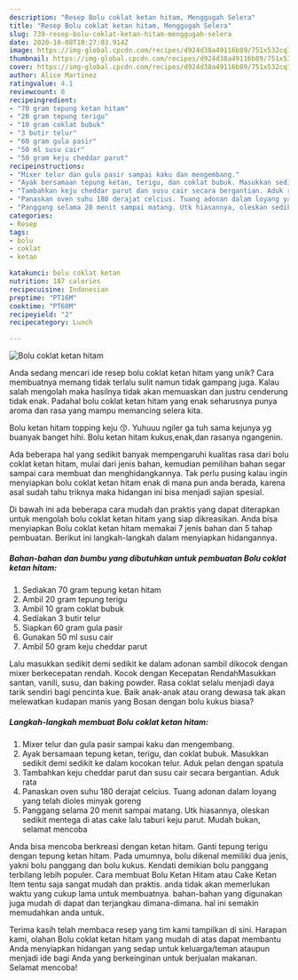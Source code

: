 ```yaml
---
description: "Resep Bolu coklat ketan hitam, Menggugah Selera"
title: "Resep Bolu coklat ketan hitam, Menggugah Selera"
slug: 739-resep-bolu-coklat-ketan-hitam-menggugah-selera
date: 2020-10-08T10:27:03.914Z
image: https://img-global.cpcdn.com/recipes/d924d38a49116b89/751x532cq70/bolu-coklat-ketan-hitam-foto-resep-utama.jpg
thumbnail: https://img-global.cpcdn.com/recipes/d924d38a49116b89/751x532cq70/bolu-coklat-ketan-hitam-foto-resep-utama.jpg
cover: https://img-global.cpcdn.com/recipes/d924d38a49116b89/751x532cq70/bolu-coklat-ketan-hitam-foto-resep-utama.jpg
author: Alice Martinez
ratingvalue: 4.1
reviewcount: 8
recipeingredient:
- "70 gram tepung ketan hitam"
- "20 gram tepung terigu"
- "10 gram coklat bubuk"
- "3 butir telur"
- "60 gram gula pasir"
- "50 ml susu cair"
- "50 gram keju cheddar parut"
recipeinstructions:
- "Mixer telur dan gula pasir sampai kaku dan mengembang."
- "Ayak bersamaan tepung ketan, terigu, dan coklat bubuk. Masukkan sedikit demi sedikit ke dalam kocokan telur. Aduk pelan dengan spatula"
- "Tambahkan keju cheddar parut dan susu cair secara bergantian. Aduk rata"
- "Panaskan oven suhu 180 derajat celcius. Tuang adonan dalam loyang yang telah dioles minyak goreng"
- "Panggang selama 20 menit sampai matang. Utk hiasannya, oleskan sedikit mentega di atas cake lalu taburi keju parut. Mudah bukan, selamat mencoba"
categories:
- Resep
tags:
- bolu
- coklat
- ketan

katakunci: bolu coklat ketan 
nutrition: 187 calories
recipecuisine: Indonesian
preptime: "PT16M"
cooktime: "PT60M"
recipeyield: "2"
recipecategory: Lunch

---
```



![Bolu coklat ketan hitam](https://img-global.cpcdn.com/recipes/d924d38a49116b89/751x532cq70/bolu-coklat-ketan-hitam-foto-resep-utama.jpg)

Anda sedang mencari ide resep bolu coklat ketan hitam yang unik? Cara membuatnya memang tidak terlalu sulit namun tidak gampang juga. Kalau salah mengolah maka hasilnya tidak akan memuaskan dan justru cenderung tidak enak. Padahal bolu coklat ketan hitam yang enak seharusnya punya aroma dan rasa yang mampu memancing selera kita.

Bolu ketan hitam topping keju 😚. Yuhuuu ngiler ga tuh sama kejunya yg buanyak banget hihi. Bolu ketan hitam kukus,enak,dan rasanya ngangenin.

Ada beberapa hal yang sedikit banyak mempengaruhi kualitas rasa dari bolu coklat ketan hitam, mulai dari jenis bahan, kemudian pemilihan bahan segar sampai cara membuat dan menghidangkannya. Tak perlu pusing kalau ingin menyiapkan bolu coklat ketan hitam enak di mana pun anda berada, karena asal sudah tahu triknya maka hidangan ini bisa menjadi sajian spesial.


Di bawah ini ada beberapa cara mudah dan praktis yang dapat diterapkan untuk mengolah bolu coklat ketan hitam yang siap dikreasikan. Anda bisa menyiapkan Bolu coklat ketan hitam memakai 7 jenis bahan dan 5 tahap pembuatan. Berikut ini langkah-langkah dalam menyiapkan hidangannya.

<!--inarticleads1-->

##### Bahan-bahan dan bumbu yang dibutuhkan untuk pembuatan Bolu coklat ketan hitam:

1. Sediakan 70 gram tepung ketan hitam
1. Ambil 20 gram tepung terigu
1. Ambil 10 gram coklat bubuk
1. Sediakan 3 butir telur
1. Siapkan 60 gram gula pasir
1. Gunakan 50 ml susu cair
1. Ambil 50 gram keju cheddar parut


Lalu masukkan sedikit demi sedikit ke dalam adonan sambil dikocok dengan mixer berkecepatan rendah. Kocok dengan Kecepatan RendahMasukkan santan, vanili, susu, dan baking powder. Rasa coklat selalu menjadi daya tarik sendiri bagi pencinta kue. Baik anak-anak atau orang dewasa tak akan melewatkan kudapan manis yang Bosan dengan bolu kukus biasa? 

<!--inarticleads2-->

##### Langkah-langkah membuat Bolu coklat ketan hitam:

1. Mixer telur dan gula pasir sampai kaku dan mengembang.
1. Ayak bersamaan tepung ketan, terigu, dan coklat bubuk. Masukkan sedikit demi sedikit ke dalam kocokan telur. Aduk pelan dengan spatula
1. Tambahkan keju cheddar parut dan susu cair secara bergantian. Aduk rata
1. Panaskan oven suhu 180 derajat celcius. Tuang adonan dalam loyang yang telah dioles minyak goreng
1. Panggang selama 20 menit sampai matang. Utk hiasannya, oleskan sedikit mentega di atas cake lalu taburi keju parut. Mudah bukan, selamat mencoba


Anda bisa mencoba berkreasi dengan ketan hitam. Ganti tepung terigu dengan tepung ketan hitam. Pada umumnya, bolu dikenal memiliki dua jenis, yakni bolu panggang dan bolu kukus. Kendati demikian bolu panggang terbilang lebih populer. Cara membuat Bolu Ketan Hitam atau Cake Ketan Item tentu saja sangat mudah dan praktis. anda tidak akan memerlukan waktu yang cukup lama untuk membuatnya. bahan-bahan yang digunakan juga mudah di dapat dan terjangkau dimana-dimana. hal ini semakin memudahkan anda untuk. 

Terima kasih telah membaca resep yang tim kami tampilkan di sini. Harapan kami, olahan Bolu coklat ketan hitam yang mudah di atas dapat membantu Anda menyiapkan hidangan yang sedap untuk keluarga/teman ataupun menjadi ide bagi Anda yang berkeinginan untuk berjualan makanan. Selamat mencoba!
